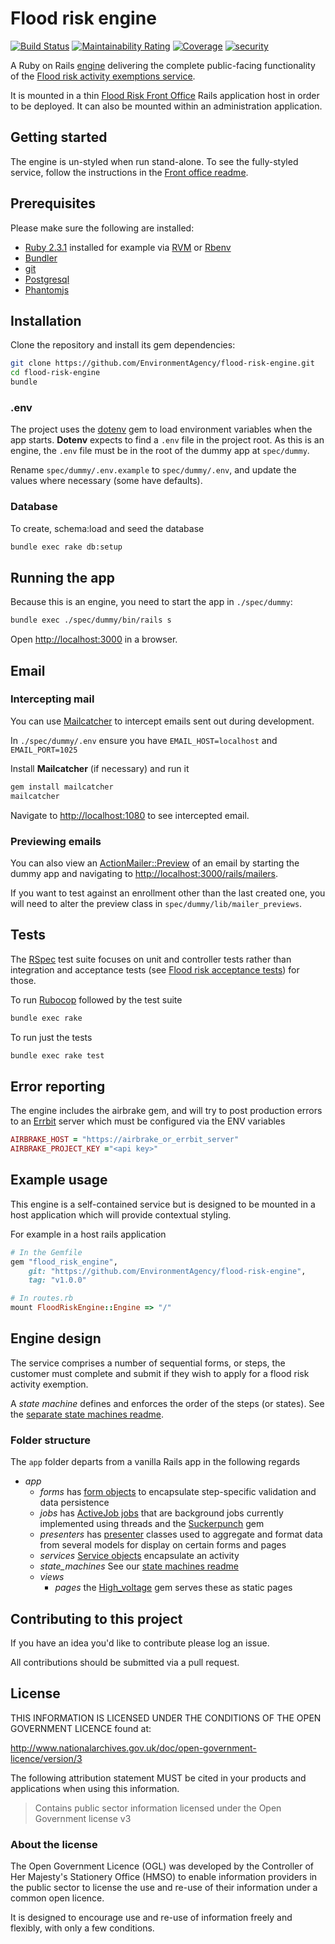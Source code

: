 # Flood risk engine

[![Build Status](https://travis-ci.com/DEFRA/flood-risk-engine.svg?branch=master)](https://travis-ci.com/DEFRA/flood-risk-engine)
[![Maintainability Rating](https://sonarcloud.io/api/project_badges/measure?project=DEFRA_flood-risk-engine&metric=sqale_rating)](https://sonarcloud.io/dashboard?id=DEFRA_flood-risk-engine)
[![Coverage](https://sonarcloud.io/api/project_badges/measure?project=DEFRA_flood-risk-engine&metric=coverage)](https://sonarcloud.io/dashboard?id=DEFRA_flood-risk-engine)
[![security](https://hakiri.io/github/DEFRA/flood-risk-engine/master.svg)](https://hakiri.io/github/DEFRA/flood-risk-engine/master)

A Ruby on Rails [engine](http://guides.rubyonrails.org/engines.html) delivering the complete public-facing functionality of the [Flood risk activity exemptions service](https://register-flood-risk-exemption.service.gov.uk).

It is mounted in a thin [Flood Risk Front Office](https://github.com/EnvironmentAgency/flood-risk-front-office) Rails application host in order to be deployed. It can also be mounted within an administration application.

## Getting started

The engine is un-styled when run stand-alone. To see the fully-styled service, follow the instructions in the [Front office readme](https://github.com/EnvironmentAgency/flood-risk-front-office).

## Prerequisites

Please make sure the following are installed:

- [Ruby 2.3.1](https://www.ruby-lang.org) installed for example via [RVM](https://rvm.io) or [Rbenv](https://github.com/sstephenson/rbenv/blob/master/README.md)
- [Bundler](http://bundler.io/)
- [git](https://git-scm.com/book/en/v2/Getting-Started-Installing-Git)
- [Postgresql](http://www.postgresql.org/download)
- [Phantomjs](https://github.com/teampoltergeist/poltergeist#installing-phantomjs)

## Installation

Clone the repository and install its gem dependencies:

```bash
git clone https://github.com/EnvironmentAgency/flood-risk-engine.git
cd flood-risk-engine
bundle
```

### .env

The project uses the [dotenv](https://github.com/bkeepers/dotenv) gem to load environment variables when the app starts. **Dotenv** expects to find a `.env` file in the project root. As this is an engine, the `.env` file must be in the root of the dummy app at `spec/dummy`.

Rename `spec/dummy/.env.example` to `spec/dummy/.env`, and update the values where necessary (some have defaults).

### Database

To create, schema:load and seed the database

```bash
bundle exec rake db:setup
```

## Running the app

Because this is an engine, you need to start the app in `./spec/dummy`:

```bash
bundle exec ./spec/dummy/bin/rails s
```

Open [http://localhost:3000](http:localhost:3000) in a browser.

## Email

### Intercepting mail

You can use [Mailcatcher](https://mailcatcher.me/) to intercept emails sent out during development.

In `./spec/dummy/.env` ensure you have `EMAIL_HOST=localhost` and `EMAIL_PORT=1025`

Install **Mailcatcher** (if necessary) and run it

```bash
gem install mailcatcher
mailcatcher
```
Navigate to [http://localhost:1080](http://localhost:1080) to see intercepted email.

### Previewing emails

You can also view an [ActionMailer::Preview](http://api.rubyonrails.org/v4.1.0/classes/ActionMailer/Base.html#class-ActionMailer::Base-label-Previewing+emails) of an email by starting the dummy app and navigating to [http://localhost:3000/rails/mailers](http://localhost:3000/rails/mailers).

If you want to test against an enrollment other than the last created one, you will need to alter the preview class in `spec/dummy/lib/mailer_previews`.

## Tests

The [RSpec](http://rspec.info/) test suite focuses on unit and controller tests rather than integration and acceptance tests (see [Flood risk acceptance tests](https://github.com/EnvironmentAgency/flood-risk-acceptance-tests)) for those.

To run [Rubocop](https://github.com/bbatsov/rubocop) followed by the test suite

```bash
bundle exec rake
```

To run just the tests

```bash
bundle exec rake test
```

## Error reporting

The engine includes the airbrake gem, and will try to post production errors to an [Errbit](https://github.com/errbit/errbit) server which must be configured via the ENV variables

```ruby
AIRBRAKE_HOST = "https://airbrake_or_errbit_server"
AIRBRAKE_PROJECT_KEY ="<api key>"
```

## Example usage

This engine is a self-contained service but is designed to be mounted in a host application which will provide contextual styling.

For example in a host rails application
```ruby
# In the Gemfile
gem "flood_risk_engine",
    git: "https://github.com/EnvironmentAgency/flood-risk-engine",
    tag: "v1.0.0"
```

```ruby
# In routes.rb
mount FloodRiskEngine::Engine => "/"
```

## Engine design

The service comprises a number of sequential forms, or steps, the customer
must complete and submit if they wish to apply for a flood risk activity exemption.

A *state machine* defines and enforces the order of the steps (or states).
See the [separate state machines readme](app/state_machines/flood_risk_engine/STATE_MACHINE_README.md).

### Folder structure

The `app` folder departs from a vanilla Rails app in the following regards

- *app*
  - *forms* has [form objects](https://github.com/apotonick/reform) to encapsulate step-specific validation and data persistence
  - *jobs* has [ActiveJob jobs](http://guides.rubyonrails.org/active_job_basics.html) that are background jobs currently implemented using threads and the [Suckerpunch](https://github.com/brandonhilkert/sucker_punch) gem
  - *presenters* has [presenter](http://nithinbekal.com/posts/rails-presenters/) classes used to aggregate and format data from several models for display on certain forms and pages
  - *services* [Service objects](http://brewhouse.io/blog/2014/04/30/gourmet-service-objects.html) encapsulate an activity
  - *state_machines* See our [state machines readme](app/state_machines/flood_risk_engine/STATE_MACHINE_README.md)
  - *views*
    - *pages* the [High_voltage](https://github.com/thoughtbot/high_voltage) gem serves these as static pages

## Contributing to this project

If you have an idea you'd like to contribute please log an issue.

All contributions should be submitted via a pull request.

## License

THIS INFORMATION IS LICENSED UNDER THE CONDITIONS OF THE OPEN GOVERNMENT LICENCE found at:

http://www.nationalarchives.gov.uk/doc/open-government-licence/version/3

The following attribution statement MUST be cited in your products and applications when using this information.

> Contains public sector information licensed under the Open Government license v3

### About the license

The Open Government Licence (OGL) was developed by the Controller of Her Majesty's Stationery Office (HMSO) to enable information providers in the public sector to license the use and re-use of their information under a common open licence.

It is designed to encourage use and re-use of information freely and flexibly, with only a few conditions.
